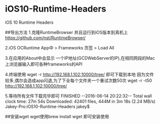 # iOS10-Runtime-Headers
 iOS 10 Runtime Headers 

##导出方法
1.克隆RuntimeBrowser 并且运行到iOS版本到真机上 https://github.com/nst/RuntimeBrowser/

2.iOS OCRuntime App中 > Frameworks 页签 > Load All

3.在应用的About中会显示 一个IP地址(GCDWebServer的IP),在相同网段的Mac上浏览器输入即可各种frameworks的API

4.终端使用 wget -r http://192.168.1.102:10000/tree/ 即可下载到本地
因为文件较多,偶尔会造成app闪退,为了下全每个文件夹一个重试次数50次
wget -r -t50 http://192.168.1.102:10000/tree/

5.等待所有文件下载完毕即可
FINISHED --2016-06-14 20:22:32--
Total wall clock time: 27m 54s
Downloaded: 42401 files, 444M in 3m 18s (2.24 MB/s)
Jakey-Pro:iOS10-Runtime-Headers jakey$ 

##安装wget
wget使用brew install wget 即可安装使用

